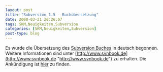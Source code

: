 ```yaml
---
layout: post
title: "Subversion 1.5 - Buchübersetzung"
date: 2008-03-21 20:26:07
tags: SKM,Neuigkeiten,Subversion
categories: [SKM,Neuigkeiten,Subversion]
post-type: blog
---
```

Es wurde die Übersetzung des [Subversion Buches](http://www.svnbook.org "Subversion Buches") in deutsch begonnen. Weitere Informationen sind unter 
[http://www.svnbook.de](http://www.svnbook.de "http://www.svnbook.de") zu erhalten. Die Ankündigung ist 
[hier](http://subversion.tigris.org/servlets/ReadMsg?list=users&msgNo=76102 "hier") zu finden.
